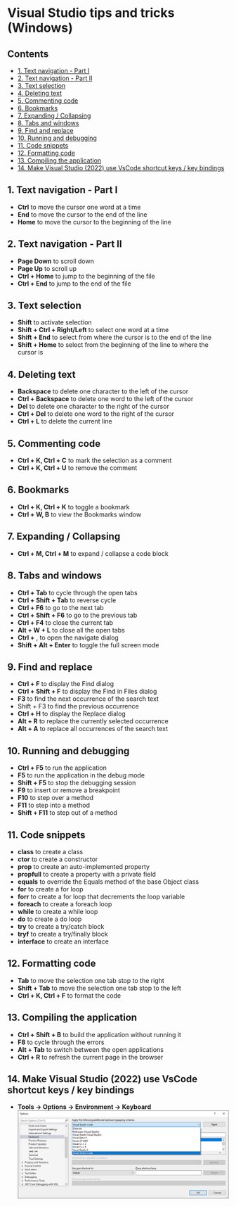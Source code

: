 # Visual Studio tips and tricks (Windows) <!-- omit in toc -->

## Contents <!-- omit in toc -->

- [1. Text navigation - Part I](#1-text-navigation---part-i)
- [2. Text navigation - Part II](#2-text-navigation---part-ii)
- [3. Text selection](#3-text-selection)
- [4. Deleting text](#4-deleting-text)
- [5. Commenting code](#5-commenting-code)
- [6. Bookmarks](#6-bookmarks)
- [7. Expanding / Collapsing](#7-expanding--collapsing)
- [8. Tabs and windows](#8-tabs-and-windows)
- [9. Find and replace](#9-find-and-replace)
- [10. Running and debugging](#10-running-and-debugging)
- [11. Code snippets](#11-code-snippets)
- [12. Formatting code](#12-formatting-code)
- [13. Compiling the application](#13-compiling-the-application)
- [14. Make Visual Studio (2022) use VsCode shortcut keys / key bindings](#14-make-visual-studio-2022-use-vscode-shortcut-keys--key-bindings)

## 1. Text navigation - Part I
- **Ctrl** to move the cursor one word at a time 
- **End** to move the cursor to the end of the line 
- **Home** to move the cursor to the beginning of the line

## 2. Text navigation - Part II
- **Page Down** to scroll down 
- **Page Up** to scroll up 
- **Ctrl + Home** to jump to the beginning of the file 
- **Ctrl + End** to jump to the end of the file

## 3. Text selection
- **Shift** to activate selection 
- **Shift + Ctrl + Right/Left** to select one word at a time 
- **Shift + End** to select from where the cursor is to the end of the line 
- **Shift + Home** to select from the beginning of the line to where the 
cursor is

## 4. Deleting text
- **Backspace** to delete one character to the left of the cursor 
- **Ctrl + Backspace** to delete one word to the left of the cursor 
- **Del** to delete one character to the right of the cursor 
- **Ctrl + Del** to delete one word to the right of the cursor 
- **Ctrl + L** to delete the current line

## 5. Commenting code
- **Ctrl + K, Ctrl + C** to mark the selection as a comment 
- **Ctrl + K, Ctrl + U** to remove the comment

## 6. Bookmarks
- **Ctrl + K, Ctrl + K** to toggle a bookmark 
- **Ctrl + W, B** to view the Bookmarks window

## 7. Expanding / Collapsing
- **Ctrl + M, Ctrl + M** to expand / collapse a code block

## 8. Tabs and windows
- **Ctrl + Tab** to cycle through the open tabs 
- **Ctrl + Shift + Tab** to reverse cycle
- **Ctrl + F6** to go to the next tab 
- **Ctrl + Shift + F6** to go to the previous tab
- **Ctrl + F4** to close the current tab 
- **Alt + W + L** to close all the open tabs 
- **Ctrl +** , to open the navigate dialog 
- **Shift + Alt + Enter** to toggle the full screen mode

## 9. Find and replace
- **Ctrl + F** to display the Find dialog 
- **Ctrl + Shift + F** to display the Find in Files dialog 
- **F3** to find the next occurrence of the search text 
- Shift + F3 to find the previous occurrence 
- **Ctrl + H** to display the Replace dialog 
- **Alt + R** to replace the currently selected occurrence 
- **Alt + A** to replace all occurrences of the search text

## 10. Running and debugging
- **Ctrl + F5** to run the application 
- **F5** to run the application in the debug mode 
- **Shift + F5** to stop the debugging session 
- **F9** to insert or remove a breakpoint 
- **F10** to step over a method 
- **F11** to step into a method 
- **Shift + F11** to step out of a method

## 11. Code snippets
- **class** to create a class 
- **ctor** to create a constructor 
- **prop** to create an auto-implemented property 
- **propfull** to create a property with a private field 
- **equals** to override the Equals method of the base Object class 
- **for** to create a for loop 
- **forr** to create a for loop that decrements the loop variable
- **foreach** to create a foreach loop 
- **while** to create a while loop 
- **do** to create a do loop 
- **try** to create a try/catch block 
- **tryf** to create a try/finally block 
- **interface** to create an interface

## 12. Formatting code
- **Tab** to move the selection one tab stop to the right 
- **Shift + Tab** to move the selection one tab stop to the left 
- **Ctrl + K, Ctrl + F** to format the code

## 13. Compiling the application
- **Ctrl + Shift + B** to build the application without running it 
- **F8** to cycle through the errors 
- **Alt + Tab** to switch between the open applications 
- **Ctrl + R** to refresh the current page in the browser

## 14. Make Visual Studio (2022) use VsCode shortcut keys / key bindings
- **Tools -> Options -> Environment -> Keyboard**
![VsCode shortcut keys](Images/VisualStudioOptionsKeyboard.png)